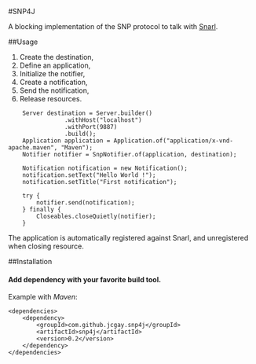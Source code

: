 #SNP4J

A blocking implementation of the SNP protocol to talk with [Snarl](http://snarl.fullphat.net/).

##Usage
1. Create the destination,
2. Define an application,
2. Initialize the notifier,
3. Create a notification,
4. Send the notification,
5. Release resources.

```	
	Server destination = Server.builder()
                .withHost("localhost")
                .withPort(9887)
                .build();
	Application application = Application.of("application/x-vnd-apache.maven", "Maven");
	Notifier notifier = SnpNotifier.of(application, destination);
	
	Notification notification = new Notification();
	notification.setText("Hello World !");
	notification.setTitle("First notification");
	
	try {
    	notifier.send(notification);
    } finally {
        Closeables.closeQuietly(notifier);
    }
```

The application is automatically registered against Snarl, and unregistered when closing resource.

##Installation

#### Add dependency with your favorite build tool.

Example with *Maven*:

    <dependencies>
        <dependency>
            <groupId>com.github.jcgay.snp4j</groupId>
            <artifactId>snp4j</artifactId>
            <version>0.2</version>
        </dependency>
    </dependencies>
